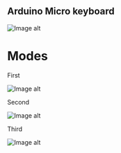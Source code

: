 ## Arduino Micro keyboard
![Image alt](https://github.com/Luerl21/keyboard-with-hot-changeable-modes/tree/main/img/../../../../../../../img/eeprom-afk-text.jpg)

# Modes
First

![Image alt](https://github.com/Luerl21/keyboard-with-hot-changeable-modes/tree/main/img/../../../../../../../img/1-mode.jpg)

Second

![Image alt](https://github.com/Luerl21/keyboard-with-hot-changeable-modes/tree/main/img/../../../../../../../img/2-mode.jpg)

Third

![Image alt](https://github.com/Luerl21/keyboard-with-hot-changeable-modes/tree/main/img/../../../../../../../img/3-mode.jpg)